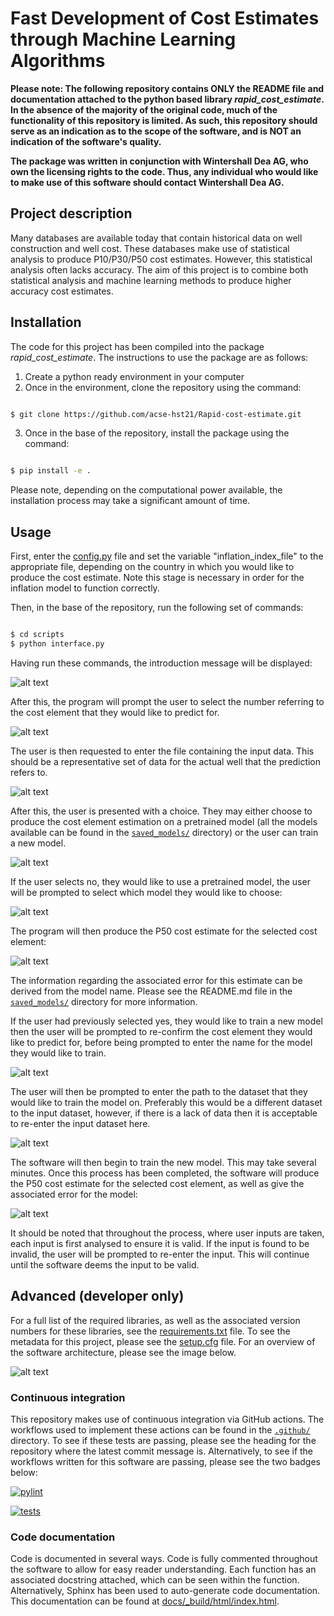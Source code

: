 # Fast Development of Cost Estimates through Machine Learning Algorithms

**Please note: The following repository contains ONLY the README file and documentation attached to the python based library *rapid_cost_estimate*. In the absence of the majority of the original code, much of the functionality of this repository is limited. As such, this repository should serve as an indication as to the scope of the software, and is NOT an indication of the software's quality.**  

**The package was written in conjunction with Wintershall Dea AG, who own the licensing rights to the code. Thus, any individual who would like to make use of this software should contact Wintershall Dea AG.**

## Project description

Many databases are available today that contain historical data on well construction and well cost. These databases make use of statistical analysis to produce P10/P30/P50 cost estimates. However, this statistical analysis often lacks accuracy. The aim of this project is to combine both statistical analysis and machine learning methods to produce higher accuracy cost estimates.

## Installation

The code for this project has been compiled into the package *rapid_cost_estimate*. The instructions to use the package are as follows:

1) Create a python ready environment in your computer
2) Once in the environment, clone the repository using the command:
```sh

$ git clone https://github.com/acse-hst21/Rapid-cost-estimate.git
```
3) Once in the base of the repository, install the package using the command:
```sh

$ pip install -e .
```
Please note, depending on the computational power available, the installation process may take a significant amount of time.

## Usage

First, enter the [config.py](./src/rapid_cost_estimate/config.py) file and set the variable "inflation_index_file" to the appropriate file, depending on the country in which you would like to produce the cost estimate. Note this stage is necessary in order for the inflation model to function correctly.

Then, in the base of the repository, run the following set of commands:

```sh

$ cd scripts
$ python interface.py
```

Having run these commands, the introduction message will be displayed:

![alt text](https://github.com/ese-msc-2021/irp-hst21/blob/62aa80f009eafd5acb03a76ba6d4bc14c5733927/project_images/Introduction.png)

After this, the program will prompt the user to select the number referring to the cost element that they would like to predict for. 

![alt text](https://github.com/ese-msc-2021/irp-hst21/blob/47b240a87e7e90bd2d190bf4887cc5474085437a/project_images/Cost_element_choice.png)

The user is then requested to enter the file containing the input data. This should be a representative set of data for the actual well that the
prediction refers to.

![alt text](https://github.com/ese-msc-2021/irp-hst21/blob/47b240a87e7e90bd2d190bf4887cc5474085437a/project_images/Input_data.png)

After this, the user is presented with a choice. They may either choose to produce the cost element estimation on a pretrained model (all the models available
can be found in the [`saved_models/`](./saved_models) directory) or the user can train a new model.

![alt text](https://github.com/ese-msc-2021/irp-hst21/blob/47b240a87e7e90bd2d190bf4887cc5474085437a/project_images/Choose_model.png)

If the user selects no, they would like to use a pretrained model, the user will be prompted to select which model they would like to choose:

![alt text](https://github.com/ese-msc-2021/irp-hst21/blob/47b240a87e7e90bd2d190bf4887cc5474085437a/project_images/Model_name.png)

The program will then produce the P50 cost estimate for the selected cost element:

![alt text](https://github.com/ese-msc-2021/irp-hst21/blob/47b240a87e7e90bd2d190bf4887cc5474085437a/project_images/Result_old_model.png)

The information regarding the associated error for this estimate can be derived from the model name. Please see the README.md file in the [`saved_models/`](./saved_models) directory for more information.

If the user had previously selected yes, they would like to train a new model then the user will be prompted to re-confirm the cost element they would like to predict for, before being prompted to enter the name for the model they would like to train. 

![alt text](https://github.com/ese-msc-2021/irp-hst21/blob/260779383590e953b2e053af42d2be6cf5f36096/project_images/Name_new_model_updated.png)

The user will then be prompted to enter the path to the dataset that they would like to train the model on. Preferably this would be a different dataset to the input dataset, however, if there is a lack of data then it is acceptable to re-enter the input dataset here.

![alt text](https://github.com/ese-msc-2021/irp-hst21/blob/260779383590e953b2e053af42d2be6cf5f36096/project_images/Train_data.png)

The software will then begin to train the new model. This may take several minutes. Once this process has been completed, the software will produce the P50 cost estimate for the selected cost element, as well as give the associated error for the model:

![alt text](https://github.com/ese-msc-2021/irp-hst21/blob/260779383590e953b2e053af42d2be6cf5f36096/project_images/Result_new_model.png)

It should be noted that throughout the process, where user inputs are taken, each input is first analysed to ensure it is valid. If the input is found to be invalid, the user will be prompted to re-enter the input. This will continue until the software deems the input to be valid.

## Advanced (developer only)

For a full list of the required libraries, as well as the associated version numbers for these libraries, see the [requirements.txt](./requirements.txt) file. To see the metadata for this project, please see the [setup.cfg](./setup.cfg) file. For an overview of the software architecture, please see the image below.

![alt text](https://github.com/acse-hst21/Rapid-cost-estimate/blob/bae62617a70d48a63a8cec1a1dec707e6f14a72c/project_images/Software%20Architecture.png)

### Continuous integration

This repository makes use of continuous integration via GitHub actions. The workflows used to implement these actions can be found in the [`.github/`](./.github) directory. To see if these tests are passing, please see the heading for the repository where the latest commit message is. Alternatively, to see if the workflows written for this software are passing, please see the two badges below:

[![pylint](https://github.com/ese-msc-2021/irp-hst21/actions/workflows/pylint.yml/badge.svg)](https://github.com/ese-msc-2021/irp-hst21/actions/workflows/pylint.yml)

[![tests](https://github.com/ese-msc-2021/irp-hst21/actions/workflows/tests.yml/badge.svg)](https://github.com/ese-msc-2021/irp-hst21/actions/workflows/tests.yml)

### Code documentation

Code is documented in several ways. Code is fully commented throughout the software to allow for easy reader understanding. Each function has an associated docstring attached, which can be seen within the function. Alternatively, Sphinx has been used to auto-generate code documentation. This documentation can be found at [docs/\_build/html/index.html](./docs/_build/html/index.html).
